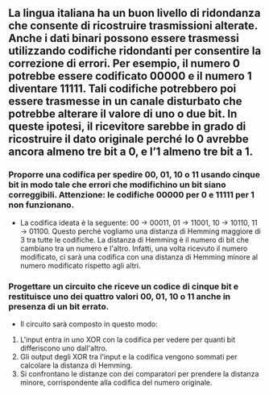 ## La lingua italiana ha un buon livello di ridondanza che consente di ricostruire trasmissioni alterate. Anche i dati binari possono essere trasmessi utilizzando codifiche ridondanti per consentire la correzione di errori. Per esempio, il numero 0 potrebbe essere codificato 00000 e il numero 1 diventare 11111. Tali codifiche potrebbero poi essere trasmesse in un canale disturbato che potrebbe alterare il valore di uno o due bit. In queste ipotesi, il ricevitore sarebbe in grado di ricostruire il dato originale perché lo 0 avrebbe ancora almeno tre bit a 0, e l’1 almeno tre bit a 1.

### Proporre una codifica per spedire 00, 01, 10 o 11 usando cinque bit in modo tale che errori che modifichino un bit siano correggibili. Attenzione: le codifiche 00000 per 0 e 11111 per 1 non funzionano.

- La codifica ideata è la seguente: 00 → 00011, 01 → 11001, 10 → 10110, 11 → 01100. Questo perché vogliamo una distanza di Hemming maggiore di 3 tra tutte le codifiche. La distanza di Hemming è il numero di bit che cambiano tra un numero e l'altro.
Infatti, una volta ricevuto il numero modificato, ci sarà una codifica con una distanza di Hemming minore al numero modificato rispetto agli altri.

### Progettare un circuito che riceve un codice di cinque bit e restituisce uno dei quattro valori 00, 01, 10 o 11 anche in presenza di un bit errato.

- Il circuito sarà composto in questo modo: 

1) L'input entra in uno XOR con la codifica per vedere per quanti bit differiscono uno dall'altro.
2) Gli output degli XOR tra l'input e la codifica vengono sommati per calcolare la distanza di Hemming.
3) Si confrontano le distanze con dei comparatori per prendere la distanza minore, corrispondente alla codifica del numero originale.